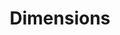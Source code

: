 ---
layout: default
bigquery: https://console.cloud.google.com/bigquery?p=covid-19-dimensions-ai&page=table&d=data&t=publications
contributors: Digital Science, https://www.digital-science.com/
cost: Free for personal, non-commercial use.
description: Dimensions contains more than 100 million publications, ranging from
  articles published in scholarly journals, books and book chapters, to preprints
  and conference proceedings. All publications are contextualized with linked data
  sets, funding, publications, patents, clinical trials, and policy documents. You
  can also view associated categories, funders, institutions, and researcher profiles.
documentation: https://docs.dimensions.ai/bigquery/index.html
last_edit: Mon, 04 Apr 2022 19:04:00 GMT
location: https://www.dimensions.ai/products/free/
maintained_by: Digital Science, https://www.digital-science.com/
schema_fields: '[''cpc'', ''granted_year'', ''research_org_country_names'', ''pmcid'',
  ''priority_date'', ''year'', ''funding_amount'', ''funder_countries'', ''end_year'',
  ''funder_org_acronyms'', ''family_count'', ''issue'', ''journal'', ''license'',
  ''resulting_publication_doi'', ''ipcr'', ''subtitles'', ''arxiv_id'', ''research_org_state_codes'',
  ''publication_year'', ''investigators'', ''research_org_state_names'', ''date_online'',
  ''legal_status'', ''legal_events'', ''date'', ''family_members_ids'', ''funder_org_cities'',
  ''category_icrp_ct'', ''book_series_title'', ''mesh_headings'', ''grant_number'',
  ''filing_date'', ''linkout'', ''description'', ''organisation_details'', ''funding_gbp'',
  ''original_assignee_countries'', ''research_org_countries'', ''isbn'', ''repository_name'',
  ''date_print'', ''funding_aud'', ''source_id'', ''gender'', ''resulting_publication_ids'',
  ''expiration_date'', ''category_uoa'', ''publication_date'', ''expiration_year'',
  ''publication_ids'', ''funder_orgs'', ''repository_url'', ''filing_status'', ''proceedings_title'',
  ''start_date'', ''start_year'', ''id'', ''category_icrp_cso'', ''family_id'', ''brief_title'',
  ''foa_number'', ''active_years'', ''category_bra'', ''categories'', ''labels'',
  ''inventor_names'', ''status'', ''name'', ''funding_details'', ''category_rcdc'',
  ''associated_publication_doi'', ''metrics'', ''registry'', ''address'', ''created_date'',
  ''conference'', ''category_hrcs_hc'', ''funding_cny'', ''category_for'', ''title'',
  ''abstract'', ''email_address'', ''citation_string'', ''pmid'', ''clinical_trial_ids'',
  ''language'', ''funding_nzd'', ''associated_publication_pmid'', ''conditions'',
  ''acknowledgements'', ''authors'', ''parent_id'', ''granted_date'', ''priority_year'',
  ''eisbn'', ''publisher'', ''links'', ''open_access_categories'', ''established'',
  ''wikipedia_url'', ''date_normal'', ''category_hra'', ''associated_publication_arxiv_id'',
  ''types'', ''patent_ids'', ''citations'', ''assignee_countries'', ''original_title'',
  ''funding_cad'', ''funder_org'', ''funder_org_state_codes'', ''volume'', ''journal_lists'',
  ''research_org_city_names'', ''mesh_terms'', ''interventions'', ''supporting_grant_ids'',
  ''acronym'', ''date_imported_gbq'', ''funding_jpy'', ''phase'', ''concepts'', ''associated_grant_ids'',
  ''current_assignee_countries'', ''reference_ids'', ''research_org_cities'', ''assignee_orgs'',
  ''citations_count'', ''kind'', ''category_hrcs_rac'', ''current_assignee'', ''cited_by_ids'',
  ''funding_chf'', ''research_orgs'', ''associated_publication_id'', ''date_modified'',
  ''external_ids'', ''application_number'', ''relationships'', ''pages'', ''doi'',
  ''funding_currency'', ''editors'', ''original_assignee_orgs'', ''researcher_ids'',
  ''repository_id'', ''current_assignee_orgs'', ''funding_usd'', ''end_date'', ''funder_org_countries'',
  ''funding_eur'', ''jurisdiction'', ''aliases'', ''original_assignee'', ''original_abstract'',
  ''category_sdg'', ''book_title'', ''acronyms'', ''date_inserted'', ''filing_year'',
  ''embargo_date'', ''open_access_categories_v2'', ''type'', ''altmetrics'']'
shortname: dimensions
tags:
- scholarly literature
- patents
- funding
- clinical trials
- academic profiles
terms_of_use: 'Use of both the Dimensions COVID-19 dataset and full Dimensions dataset
  are subject to the Dimensions Terms of use: https://www.dimensions.ai/policies-terms-legal '
title: Dimensions
uuid: dcff88bd-fe6b-4fdb-8159-809bf9d7bc1c
---